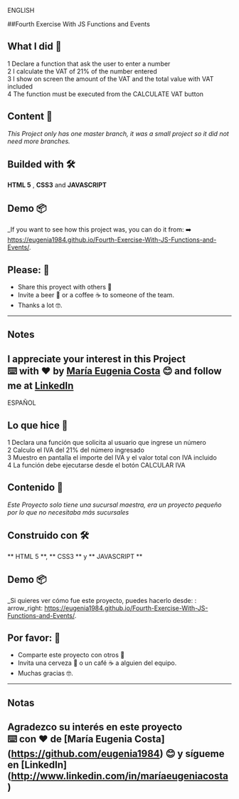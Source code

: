 ENGLISH

##Fourth Exercise With JS Functions and Events

## What I did 🚀

1 Declare a function that ask the user to enter a number <br>
2 I calculate the VAT of 21% of the number entered <br>
3 I show on screen the amount of the VAT and the total value with VAT included <br>
4 The function must be executed from the CALCULATE VAT button

## Content 🚀

_This Project only has one master branch, it was a small project so it did not need more branches._

## Builded with 🛠️

**HTML 5** ,  **CSS3**  and **JAVASCRIPT**

## Demo 📦
_If you want to see how this project was, you can do it from:
:arrow_right:  https://eugenia1984.github.io/Fourth-Exercise-With-JS-Functions-and-Events/.
 
## Please: 🎁

* Share this proyect with others 📢
* Invite a beer 🍺 or a coffee ☕  to someone of the team. 
* Thanks a lot 🤓.
---
## Notes
I appreciate your interest in this Project <br/>
⌨️ with ❤️ by [María Eugenia Costa](https://github.com/eugenia1984) 😊 and follow me at [LinkedIn]( http://www.linkedin.com/in/maríaeugeniacosta) 
---

ESPAÑOL

## Lo que hice 🚀

1 Declara una función que solicita al usuario que ingrese un número <br>
2 Calculo el IVA del 21% del número ingresado <br>
3 Muestro en pantalla el importe del IVA y el valor total con IVA incluido <br>
4 La función debe ejecutarse desde el botón CALCULAR IVA

## Contenido 🚀

_Este Proyecto solo tiene una sucursal maestra, era un proyecto pequeño por lo que no necesitaba más sucursales_

## Construido con 🛠️

** HTML 5 **, ** CSS3 ** y ** JAVASCRIPT **

## Demo 📦
_Si quieres ver cómo fue este proyecto, puedes hacerlo desde:
: arrow_right:  https://eugenia1984.github.io/Fourth-Exercise-With-JS-Functions-and-Events/.
 
## Por favor: 🎁

* Comparte este proyecto con otros 📢
* Invita una cerveza 🍺 o un café ☕ a alguien del equipo.
* Muchas gracias 🤓.
---
## Notas
Agradezco su interés en este proyecto <br/>
⌨️ con ❤️ de [María Eugenia Costa] (https://github.com/eugenia1984) 😊 y sígueme en [LinkedIn] (http://www.linkedin.com/in/maríaeugeniacosta)
---
